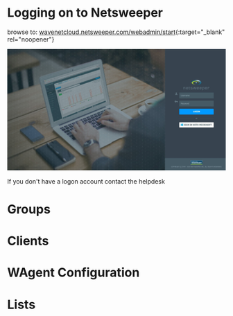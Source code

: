 # Logging on to Netsweeper 

browse to: [wavenetcloud.netsweeper.com/webadmin/start](https://wavenetcloud.netsweeper.com/webadmin/start){:target="_blank" rel="noopener"}

![Netsweeper-login](Screenshot_10-9-2024_182751_wavenetcloud.netsweeper.com.jpeg)

If you don't have a logon account contact the helpdesk

# Groups

# Clients

# WAgent Configuration

# Lists
